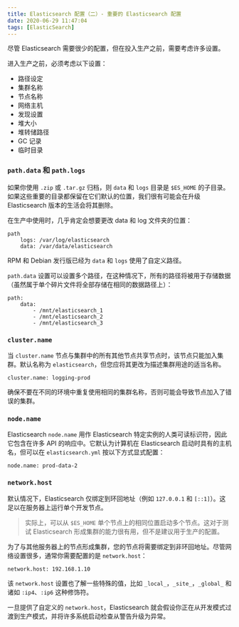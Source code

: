 ```yaml
---
title: Elasticsearch 配置（二）- 重要的 Elasticsearch 配置
date: 2020-06-29 11:47:04
tags: [ElasticSearch]
---
```


尽管 Elasticsearch 需要很少的配置，但在投入生产之前，需要考虑许多设置。

进入生产之前，必须考虑以下设置：

* 路径设定
* 集群名称
* 节点名称
* 网络主机
* 发现设置
* 堆大小
* 堆转储路径
* GC 记录
* 临时目录


### `path.data` 和 `path.logs`

如果你使用 `.zip` 或 `.tar.gz` 归档，则 `data` 和 `logs` 目录是 `$ES_HOME` 的子目录。如果这些重要的目录都保留在它们默认的位置，我们很有可能会在升级 Elasticsearch 版本的生活会将其删除。

在生产中使用时，几乎肯定会想要更改 data 和 log 文件夹的位置：

```
path
    logs: /var/log/elasticsearch
    data: /var/data/elasticsearch
```

RPM 和 Debian 发行版已经为 `data` 和 `logs` 使用了自定义路径。

`path.data` 设置可以设置多个路径，在这种情况下，所有的路径将被用于存储数据（虽然属于单个碎片文件将全部存储在相同的数据路径上）：

```
path:
    data:
        - /mnt/elasticsearch_1
        - /mnt/elasticsearch_2
        - /mnt/elasticsearch_3
```


### `cluster.name`

当 `cluster.name` 节点与集群中的所有其他节点共享节点时，该节点只能加入集群。默认名称为 `elasticsearch`，但您应将其更改为描述集群用途的适当名称。

```
cluster.name: logging-prod
```

确保不要在不同的环境中重复使用相同的集群名称，否则可能会导致节点加入了错误的集群。


### `node.name`

Elasticsearch `node.name` 用作 Elasticsearch 特定实例的人类可读标识符，因此它包含在许多 API 的响应中。它默认为计算机在 Elasticsearch 启动时具有的主机名，但可以在 `elasticsearch.yml` 按以下方式显式配置：

```
node.name: prod-data-2
```


### `network.host`

默认情况下，Elasticsearch 仅绑定到环回地址（例如 `127.0.0.1` 和 `[::1]`）。这足以在服务器上运行单个开发节点。

> 实际上，可以从 `$ES_HOME` 单个节点上的相同位置启动多个节点。这对于测试 Elasticsearch 形成集群的能力很有用，但不是建议用于生产的配置。

为了与其他服务器上的节点形成集群，您的节点将需要绑定到非环回地址。尽管网络设置很多，通常你需要配置的是 `network.host`：

```
network.host: 192.168.1.10
```

该 `network.host` 设置也了解一些特殊的值，比如 `_local_`，`_site_`，`_global_` 和诸如 `:ip4`、`:ip6` 这种修饰符。

一旦提供了自定义的 `network.host`，Elasticsearch 就会假设你正在从开发模式过渡到生产模式，并将许多系统启动检查从警告升级为异常。
